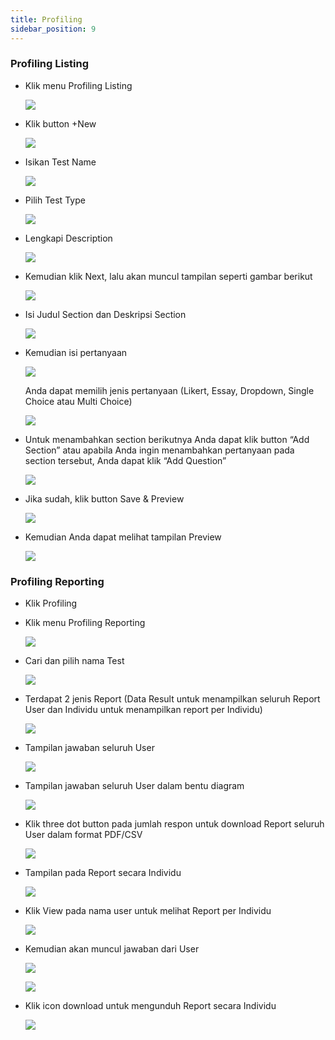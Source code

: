```yaml
---
title: Profiling
sidebar_position: 9
---
```

### **Profiling Listing**

* Klik menu Profiling Listing

  ![](/img/slide1.jpg)
* Klik button +New

  ![](/img/slide2.jpg)
* Isikan Test Name

  ![](/img/slide3.jpg)
* Pilih Test Type

  ![](/img/slide4.jpg)
* Lengkapi Description

  ![](/img/slide5.jpg)
* Kemudian klik Next, lalu akan muncul tampilan seperti gambar berikut

  ![](/img/slide8.jpg)
* Isi Judul Section dan Deskripsi Section

  ![](/img/slide13.jpg)
* Kemudian isi pertanyaan

  ![](/img/slide9.jpg)

  Anda dapat memilih jenis pertanyaan (Likert, Essay, Dropdown, Single Choice atau Multi Choice) 

  ![](/img/slide10.jpg)
* Untuk menambahkan section berikutnya Anda dapat klik button “Add Section” atau apabila Anda ingin menambahkan pertanyaan pada section tersebut, Anda dapat klik “Add Question”

  ![](/img/slide11.jpg)
* Jika sudah, klik button Save & Preview

  ![](/img/admin-portal-degrees-survey-10.jpg)
* Kemudian Anda dapat melihat tampilan Preview

  ![](/img/slide12.jpg)

### Profiling Reporting

* Klik Profiling
* Klik menu Profiling Reporting

  ![](/img/profiling-reporting-1.jpg)
* Cari dan pilih nama Test

  ![](/img/profiling-reporting-2.jpg)
* Terdapat 2 jenis Report (Data Result untuk menampilkan seluruh Report User dan Individu untuk menampilkan report per Individu)

  ![](/img/profiling-reporting-4.jpg)
* Tampilan jawaban seluruh User

  ![](/img/profiling-reporting-5.jpg)
* Tampilan jawaban seluruh User dalam bentu diagram

  ![](/img/profiling-reporting-6.jpg)
* Klik three dot button pada jumlah respon untuk download Report seluruh User dalam format PDF/CSV

  ![](/img/profiling-reporting-3.jpg)
* Tampilan pada Report secara Individu

  ![](/img/profiling-reporting-7.jpg)
* Klik View pada nama user untuk melihat Report per Individu

  ![](/img/profiling-reporting-11.jpg)
* Kemudian akan muncul jawaban dari User

  ![](/img/profiling-reporting-8.jpg)

  ![](/img/profiling-reporting-10.jpg)
* Klik icon download untuk mengunduh Report secara Individu

  ![](/img/profiling-reporting-9.jpg)
